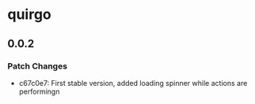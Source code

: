 # quirgo

## 0.0.2

### Patch Changes

- c67c0e7: First stable version, added loading spinner while actions are performingn
